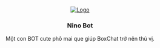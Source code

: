 <br />
<p align="center">
    <a href="https://api-botchat.xyz">
        <img src="https://i.imgur.com/sxW5AWa.png" alt="Logo">
    </a>

<h3 align="center">Nino Bot</h3>

<p align="center">
    Một con BOT cute phô mai que giúp BoxChat trở nên thú vị.
    <br />
    <br />
    
